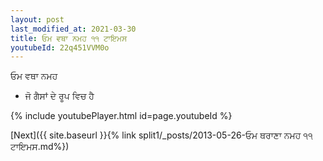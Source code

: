 ```yaml
---
layout: post
last_modified_at: 2021-03-30
title: ਓਮ ਵਥਾ ਨਮਹ ੧੧ ਟਾਇਮਸ
youtubeId: 22q451VVM0o
---
```

 
 
 ਓਮ ਵਥਾ ਨਮਹ  
 
 -  ਜੋ ਗੈਸਾਂ ਦੇ ਰੂਪ ਵਿਚ ਹੈ 
 
  
 
  
 
 
 
 
 
 


{% include youtubePlayer.html id=page.youtubeId %}
 
[Next]({{ site.baseurl }}{% link  split1/_posts/2013-05-26-ਓਮ ਥਰਾਣਾ ਨਮਹ ੧੧ ਟਾਇਮਸ.md%})
 
